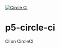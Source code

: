 [![Circle CI](https://circleci.com/gh/yowcow/p5-circle-ci.svg?style=svg)](https://circleci.com/gh/yowcow/p5-circle-ci)

# p5-circle-ci
CI on CircleCI
